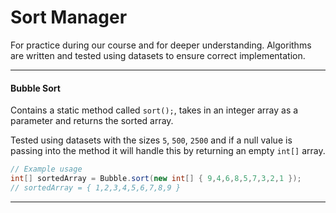# Sort Manager

For practice during our course and for deeper understanding. Algorithms are written and tested using datasets to ensure correct implementation.

___

#### Bubble Sort

Contains a static method called ``sort();``, takes in an integer array as a parameter and returns the sorted array.

Tested using datasets with the sizes ``5``, ``500``, ``2500`` and if a null value is passing into the method it will handle this by returning an empty ``int[]`` array.

```java
// Example usage
int[] sortedArray = Bubble.sort(new int[] { 9,4,6,8,5,7,3,2,1 });
// sortedArray = { 1,2,3,4,5,6,7,8,9 }
```

___


